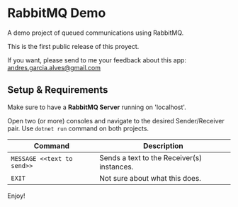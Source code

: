 # RabbitMQ Demo
A demo project of queued communications using RabbitMQ.

This is the first public release of this proyect.  

If you want, please send to me your feedback about this app: andres.garcia.alves@gmail.com
  
  
## Setup & Requirements


Make sure to have a __RabbitMQ Server__ running on 'localhost'.

Open two (or more) consoles and navigate to the desired Sender/Receiver pair. Use  `dotnet run` command on both projects.

| Command | Description |
|---------|-------------|
| `MESSAGE <<text to send>>` | Sends a text to the Receiver(s) instances. |
| `EXIT` | Not sure about what this does. |

Enjoy!

